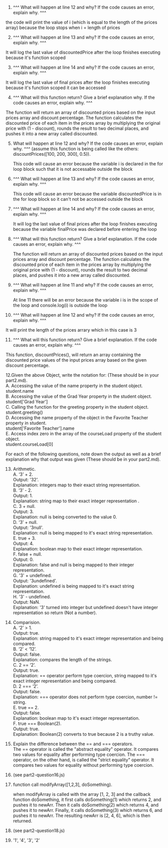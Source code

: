 1. ^^^ What will happen at line 12 and why? If the code causes an error, explain why. ^^^

  the code will print the value of i (which is equal to the length of the prices array) because the loop stops when i = length of prices
  
2. ^^^ What will happen at line 13 and why? If the code causes an error, explain why. ^^^

  It will log the last value of discountedPrice after the loop finishes executing because it's function scoped
  
3. ^^^ What will happen at line 14 and why? If the code causes an error, explain why. ^^^

  It will log the last value of final prices after the loop finishes executing because it's function scoped it can be accessed 
  
4. ^^^ What will this function return? Give a brief explanation why. If the code causes an error, explain why. ^^^

  The function will return an array of discounted prices based on the input prices array and discount percentage. The function 
  calculates the discounted price of each item in the prices array by multiplying the original price with (1 - discount), 
  rounds the result to two decimal places, and pushes it into a new array called discounted.
  
5. What will happen at line 12 and why?  If the code causes an error, explain why. ^^^ (assume this function is being called like the others: discountPrices([100, 200, 300], 0.5)).

   This code will cause an error because the variable i is declared in the for loop block such that it is not accessable outside the block
   
6. ^^^ What will happen at line 13 and why? If the code causes an error, explain why. ^^^

   This code will cause an error because the variable discountedPrice is in the for loop block so it can't not be accessed outside the block

7. ^^^ What will happen at line 14 and why? If the code causes an error, explain why. ^^^

   It will log the last value of final prices after the loop finishes executing because the variable finalPrice was declared before 
   entering the loop
   
8. ^^^ What will this function return? Give a brief explanation. If the code causes an error, explain why. ^^^

   The function will return an array of discounted prices based on the input prices array and discount percentage. The function 
   calculates the discounted price of each item in the prices array by multiplying the original price with (1 - discount), 
   rounds the result to two decimal places, and pushes it into a new array called discounted.
   
9. ^^^ What will happen at line 11 and why? If the code causes an error, explain why. ^^^

   At line 11 there will be an error because the variable i is in the scope of the loop and console.log(i) is outside the loop 
   
10. ^^^ What will happen at line 12 and why? If the code causes an error, explain why. ^^^

  It will print the length of the prices arrary which in this case is 3
  
11. ^^^ What will this function return? Give a brief explanation. If the code causes an error, explain why. ^^^

  This function, discountPrices(), will return an array containing the discounted price values of the input prices array based on the given   
  discount percentage.
  
12.Given the above Object, write the notation for:  (These should be in your part2.md). <br>
  A. Accessing the value of the name property in the student object. <br>
     student.name <br>
  B. Accessing the value of the Grad Year property in the student object.<br>
     student['Grad Year'] <br>
  C. Calling the function for the greeting property in the student object. <br>
     student.greeting() <br>
  D. Accessing the name property of the object in the Favorite Teacher property in student. <br> 
     student['Favorite Teacher'].name <br>
  E. Access index zero in the array of the courseLoad property of the student object. <br>
     student.courseLoad[0] <br>
     
For each of the following questions, note down the output as well as a brief explanation why that output was given  (These should be in your part2.md). <br>

13. Arithmetic. <br>
  A. ‘3’ + 2. <br> 
     Output: '32'. <br>
     Explanation: integers map to their exact string representation. <br>
  B. ‘3’ - 2. <br>
     Output: 1. <br>
     Explanation: string map to their exact integer representation . <br>
  C. 3 + null. <br>
     Output: 3. <br>
     Explanation: null is being converted to the value 0. <br>
  D. ‘3’ + null. <br>
     Output: '3null'. <br>
     Explanation: null is being mapped to it's exact string representation. <br>
  E. true + 3. <br>
     Output: 4. <br>
     Explanation: boolean map to their exact integer representation. <br>
  F. false + null. <br>
     Output: 0. <br>
     Explanation: false and null is being mapped to their integer representation. <br>
  G. '3' + undefined. <br>
     Output: '3undefined'. <br>
     Explanation: undefined is being mapped to it's exact string representation. <br>
  H. '3' - undefined. <br>
     Output: NaN. <br>
     Explanation: '3' turned into integer but undefined doesn't have integer representation so return (Not a number). <br>
     
14. Comparision. <br>
  A. ‘2’ > 1. <br>
     Output: true. <br>
     Explanation: string mapped to it's exact integer representation and being compared. <br>
  B. ‘2’ < ‘12’. <br>
     Output: false. <br>
     Explanation: compares the length of the strings. <br>
  C. 2 == ‘2’. <br> 
     Output: true. <br>
     Explanation: == operator perform type coercion, string mapped to it's exact integer representation and being compared.  <br>
  D. 2 === ‘2’. <br>
     Output: false. <br>
     Explanation: === operator does not perform type coercion, number != string. <br>
  E. true == 2. <br>
     Output: false. <br>
     Explanation: boolean map to it's exact integer representation. <br>
  F. true === Boolean(2). <br>
     Output: true. <br>
     Explanation: Boolean(2) converts to true because 2 is a truthy value. <br>
     
15. Explain the difference between the == and === operators. <br>
  The == operator is called the "abstract equality" operator. It compares two values for equality after performing type coercion.
  The === operator, on the other hand, is called the "strict equality" operator. It compares two values for equality without 
  performing type coercion.
  
16. (see part2-question16.js) <br>

17. function call modifyArray([1,2,3], doSomething). <br>

    when modifyArray is called with the array [1, 2, 3] and the callback function doSomething, it first
    calls doSomething(1) which returns 2, and pushes it to newArr. Then it calls doSomething(2) which 
    returns 4, and pushes it to newArr. Finally, it calls doSomething(3) which returns 6, and pushes it to 
    newArr. The resulting newArr is [2, 4, 6], which is then returned. 
  
  
18. (see part2-question18.js) <br>

19. '1', '4', '3', '2' <br>
